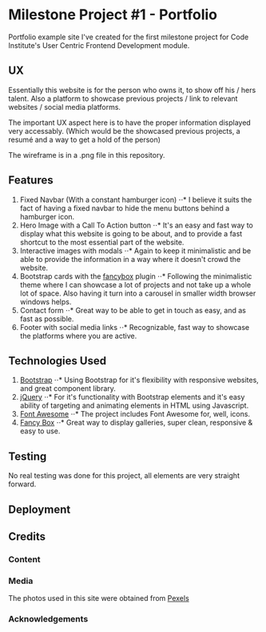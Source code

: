 # Milestone Project #1 - Portfolio
Portfolio example site I've created for the first milestone project
for Code Institute's User Centric Frontend Development module.

## UX
Essentially this website is for the person who owns it, to show off his / hers talent.
Also a platform to showcase previous projects / link to relevant websites / social media platforms.

The important UX aspect here is to have the proper information displayed very accessably.
(Which would be the showcased previous projects, a resumé and a way to get a hold of the person)

The wireframe is in a .png file in this repository.

## Features
1. Fixed Navbar (With a constant hamburger icon)
⋅⋅* I believe it suits the fact of having a fixed navbar to hide the menu buttons behind a hamburger icon.
2. Hero Image with a Call To Action button
⋅⋅* It's an easy and fast way to display what this website is going to be about, and to provide a fast shortcut to the most essential part of the website.
3. Interactive images with modals
⋅⋅* Again to keep it minimalistic and be able to provide the information in a way where it doesn't crowd the website.
4. Bootstrap cards with the [fancybox](https://www.fancyapps.com/fancybox/3/) plugin
⋅⋅* Following the minimalistic theme where I can showcase a lot of projects and not take up a whole lot of space. Also having it turn into a carousel in smaller width browser windows helps.
5. Contact form
⋅⋅* Great way to be able to get in touch as easy, and as fast as possible.
7. Footer with social media links
⋅⋅* Recognizable, fast way to showcase the platforms where you are active.

## Technologies Used
1. [Bootstrap](https://getbootstrap.com/docs/4.1/getting-started/introduction/)
⋅⋅* Using Bootstrap for it's flexibility with responsive websites, and great component library.
2. [jQuery](https://jquery.com/)
⋅⋅* For it's functionality with Bootstrap elements and it's easy ability of targeting and animating elements in HTML using Javascript.
3. [Font Awesome](https://fontawesome.com/)
⋅⋅* The project includes Font Awesome for, well, icons.
4. [Fancy Box](https://www.fancyapps.com/fancybox/3/)
⋅⋅* Great way to display galleries, super clean, responsive & easy to use.

## Testing
No real testing was done for this project, all elements are very straight forward.

## Deployment

## Credits

### Content

### Media
The photos used in this site were obtained from [Pexels](https://www.pexels.com)
### Acknowledgements
